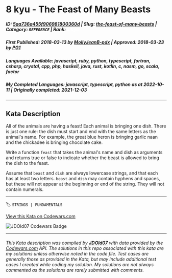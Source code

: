 # 8 kyu - The Feast of Many Beasts

##### **ID**: [5aa736a455f906981800360d](https://www.codewars.com/kata/5aa736a455f906981800360d) | **Slug**: [the-feast-of-many-beasts](https://www.codewars.com/kata/5aa736a455f906981800360d) | **Category**: `REFERENCE` | **Rank**: <span style="color:white">8 kyu</span>

##### **First Published**: 2018-03-13 ***by*** [MollyJeanB-pdx](https://www.codewars.com/users/MollyJeanB-pdx) | **Approved**: 2018-03-23 ***by*** [PG1](https://www.codewars.com/users/PG1)

##### **Languages Available**: javascript, ruby, python, typescript, fortran, csharp, crystal, cpp, php, haskell, java, rust, kotlin, c, nasm, go, scala, factor

##### **My Completed Languages**: javascript, typescript, python ***as at*** 2022-10-11 | **Originally completed**: 2021-12-03

---

## Kata Description


All of the animals are having a feast! Each animal is bringing one dish. There is just one rule: the dish must start and end with the same letters as the animal's name. For example, the great blue heron is bringing garlic naan and the chickadee is bringing chocolate cake.



Write a function `feast` that takes the animal's name and dish as arguments and returns true or false to indicate whether the beast is allowed to bring the dish to the feast.



Assume that `beast` and `dish` are always lowercase strings, and that each has at least two letters. `beast` and `dish` may contain hyphens and spaces, but these will not appear at the beginning or end of the string. They will not contain numerals.



---


🏷 `STRINGS | FUNDAMENTALS`


[View this Kata on Codewars.com](https://www.codewars.com/kata/5aa736a455f906981800360d)

![](https://www.codewars.com/users/jdold07/badges/large "JDOld07 Codewars Badge")

---

###### *This Kata description was compiled by [**JDOld07**](https://tpstech.dev) with data provided by the [Codewars.com](https://www.codewars.com) API.  The solutions in this repo associated with this kata are my solutions unless otherwise noted in the code file.  Test cases are generally those as provided in the Kata, but may include additional test cases I created while coding my solution.  My solutions are not always commented as the solutions are rarely submitted with comments.*
